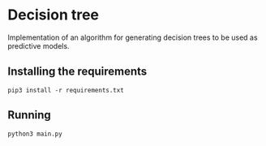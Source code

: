 # Decision tree

Implementation of an algorithm for generating decision trees to be used as predictive models.

## Installing the requirements
```
pip3 install -r requirements.txt
```

## Running
```
python3 main.py
```